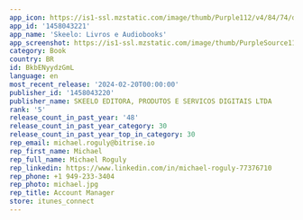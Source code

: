 ```yaml
---
app_icon: https://is1-ssl.mzstatic.com/image/thumb/Purple112/v4/84/74/d2/8474d2e0-ba43-eb91-a55f-5e94aac65aad/AppIcon-Release-0-0-1x_U007emarketing-0-7-0-85-220.png/1024x1024bb.png
app_id: '1458043221'
app_name: 'Skeelo: Livros e Audiobooks'
app_screenshot: https://is1-ssl.mzstatic.com/image/thumb/PurpleSource116/v4/41/0f/ed/410fede7-e7c2-b78f-1f05-5f877e86c1ca/951d15f3-8540-4031-9a31-5010cf249382_previews_iphone_pt_01.png/1242x2688bb.png
category: Book
country: BR
id: BkbENyydzGmL
language: en
most_recent_release: '2024-02-20T00:00:00'
publisher_id: '1458043220'
publisher_name: SKEELO EDITORA, PRODUTOS E SERVICOS DIGITAIS LTDA
rank: '5'
release_count_in_past_year: '48'
release_count_in_past_year_category: 30
release_count_in_past_year_top_in_category: 30
rep_email: michael.roguly@bitrise.io
rep_first_name: Michael
rep_full_name: Michael Roguly
rep_linkedin: https://www.linkedin.com/in/michael-roguly-77376710
rep_phone: +1 949-233-3404
rep_photo: michael.jpg
rep_title: Account Manager
store: itunes_connect
---
```


